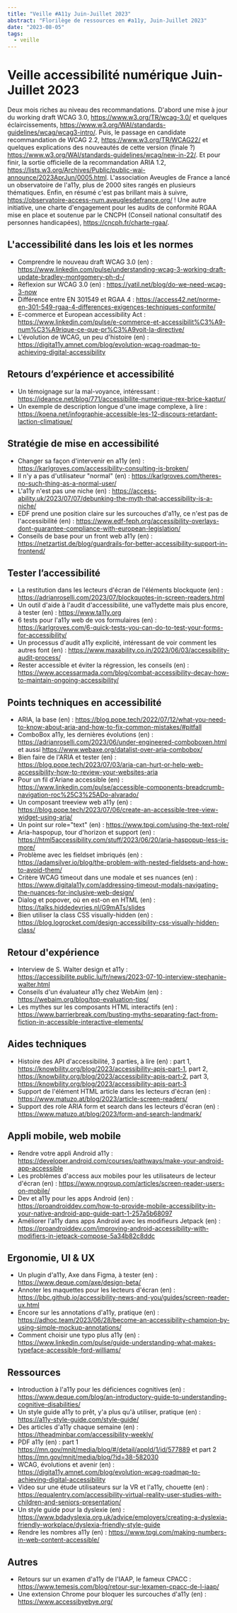 ```yaml
---
title: "Veille #A11y Juin-Juillet 2023"
abstract: "Florilège de ressources en #a11y, Juin-Juillet 2023"
date: "2023-08-05"
tags:
  - veille
---
```


# Veille accessibilité numérique Juin-Juillet 2023

Deux mois riches au niveau des recommandations. D'abord une mise à jour du working draft WCAG 3.0, https://www.w3.org/TR/wcag-3.0/ et quelques éclaircissements, https://www.w3.org/WAI/standards-guidelines/wcag/wcag3-intro/. Puis, le passage en candidate recommandation de WCAG 2.2, https://www.w3.org/TR/WCAG22/ et quelques explications des nouveautés de cette version (finale ?) https://www.w3.org/WAI/standards-guidelines/wcag/new-in-22/. Et pour finir, la sortie officielle de la recommandation ARIA 1.2, https://lists.w3.org/Archives/Public/public-wai-announce/2023AprJun/0005.html.
L'association Aveugles de France a lancé un observatoire de l'a11y, plus de 2000 sites rangés en plusieurs thématiques. Enfin, en résumé c'est pas brillant mais à suivre, https://observatoire-access-num.aveuglesdefrance.org/ !
Une autre initiative, une charte d'engagement pour les audits de conformité RGAA mise en place et soutenue par le CNCPH (Conseil national consultatif des personnes handicapées), <https://cncph.fr/charte-rgaa/>.

## L'accessibilité dans les lois et les normes 

- Comprendre le nouveau draft WCAG 3.0 (en)&nbsp;: https://www.linkedin.com/pulse/understanding-wcag-3-working-draft-update-bradley-montgomery-ph-d-/
- Réflexion sur WCAG 3.0 (en)&nbsp;: https://yatil.net/blog/do-we-need-wcag-3-now
- Différence entre EN 301549 et RGAA 4&nbsp;: https://access42.net/norme-en-301-549-rgaa-4-differences-exigences-techniques-conformite/
- E-commerce et European accessibility Act&nbsp;: https://www.linkedin.com/pulse/e-commerce-et-accessibilit%C3%A9-num%C3%A9rique-ce-que-pr%C3%A9voit-la-directive/
- L'évolution de WCAG, un peu d'histoire (en)&nbsp;: https://digita11y.amnet.com/blog/evolution-wcag-roadmap-to-achieving-digital-accessibility

## Retours d’expérience et accessibilité

- Un témoignage sur la mal-voyance, intéressant&nbsp;: https://ideance.net/blog/771/accessibilite-numerique-rex-brice-kaptur/
- Un exemple de description longue d'une image complexe, à lire&nbsp;: https://koena.net/infographie-accessible-les-12-discours-retardant-laction-climatique/

## Stratégie de mise en accessibilité

- Changer sa façon d'intervenir en a11y (en)&nbsp;: https://karlgroves.com/accessibility-consulting-is-broken/
- Il n'y a pas d'utilisateur "normal" (en)&nbsp;: https://karlgroves.com/theres-no-such-thing-as-a-normal-user/
- L'a11y n'est pas une niche (en)&nbsp;: https://access-ability.uk/2023/07/07/debunking-the-myth-that-accessibility-is-a-niche/
- EDF prend une position claire sur les surcouches d'a11y, ce n'est pas de l'accessibilité (en)&nbsp;: https://www.edf-feph.org/accessibility-overlays-dont-guarantee-compliance-with-european-legislation/
- Conseils de base pour un front web a11y (en)&nbsp;: https://netzartist.de/blog/guardrails-for-better-accessibility-support-in-frontend/

## Tester l’accessibilité

- La restitution dans les lecteurs d'écran de l'éléments blockquote (en)&nbsp;: https://adrianroselli.com/2023/07/blockquotes-in-screen-readers.html
- Un outil d'aide à l'audit d'accessibilité, une va11ydette mais plus encore, à tester (en)&nbsp;: https://www.ta11y.org
- 6 tests pour l'a11y web de vos formulaires (en)&nbsp;: https://karlgroves.com/6-quick-tests-you-can-do-to-test-your-forms-for-accessibility/
- Un processus d'audit a11y explicité, intéressant de voir comment les autres font (en)&nbsp;: https://www.maxability.co.in/2023/06/03/accessibility-audit-process/
- Rester accessible et éviter la régression, les conseils (en)&nbsp;: https://www.accessarmada.com/blog/combat-accessibility-decay-how-to-maintain-ongoing-accessibility/

## Points techniques en accessibilité

- ARIA, la base (en)&nbsp;: https://blog.pope.tech/2022/07/12/what-you-need-to-know-about-aria-and-how-to-fix-common-mistakes/#pitfall
- ComboBox a11y, les dernières évolutions (en)&nbsp;: https://adrianroselli.com/2023/06/under-engineered-comboboxen.html et aussi https://www.webaxe.org/datalist-over-aria-combobox/
- Bien faire de l'ARIA et tester (en)&nbsp;: https://blog.pope.tech/2023/07/03/aria-can-hurt-or-help-web-accessibility-how-to-review-your-websites-aria
- Pour un fil d'Ariane accessible (en)&nbsp;: https://www.linkedin.com/pulse/accessible-components-breadcrumb-navigation-roc%25C3%25ADo-alvarado/
- Un composant treeview web a11y (en)&nbsp;: https://blog.pope.tech/2023/07/06/create-an-accessible-tree-view-widget-using-aria/
- Un point sur role="text" (en)&nbsp;: https://www.tpgi.com/using-the-text-role/
- Aria-haspopup, tour d'horizon et support (en)&nbsp;: https://html5accessibility.com/stuff/2023/06/20/aria-haspopup-less-is-more/
- Problème avec les fieldset imbriqués (en)&nbsp;: https://adamsilver.io/blog/the-problem-with-nested-fieldsets-and-how-to-avoid-them/
- Critère WCAG timeout dans une modale et ses nuances (en)&nbsp;: https://www.digitala11y.com/addressing-timeout-modals-navigating-the-nuances-for-inclusive-web-design/
- Dialog et popover, où en est-on en HTML (en)&nbsp;: https://talks.hiddedevries.nl/G9mATs/slides
- Bien utiliser la class CSS visually-hidden (en)&nbsp;: https://blog.logrocket.com/design-accessibility-css-visually-hidden-class/

## Retour d'expérience

- Interview de S. Walter design et a11y&nbsp;: https://accessibilite.public.lu/fr/news/2023-07-10-interview-stephanie-walter.html
- Conseils d'un évaluateur a11y chez WebAim (en)&nbsp;: https://webaim.org/blog/top-evaluation-tips/
- Les mythes sur les composants HTML interactifs (en)&nbsp;: https://www.barrierbreak.com/busting-myths-separating-fact-from-fiction-in-accessible-interactive-elements/

## Aides techniques

- Histoire des API d'accessibilité, 3 parties, à lire (en)&nbsp;: part 1, https://knowbility.org/blog/2023/accessibility-apis-part-1, part 2, https://knowbility.org/blog/2023/accessibility-apis-part-2, part 3, https://knowbility.org/blog/2023/accessibility-apis-part-3
- Support de l'élément HTML article dans les lecteurs d'écran (en)&nbsp;: https://www.matuzo.at/blog/2023/article-screen-readers/
- Support des role ARIA form et search dans les lecteurs d'écran (en)&nbsp;: https://www.matuzo.at/blog/2023/form-and-search-landmark/

## Appli mobile, web mobile

- Rendre votre appli Android a11y&nbsp;: https://developer.android.com/courses/pathways/make-your-android-app-accessible
- Les problèmes d'access aux mobiles pour les utilisateurs de lecteur d'écran (en)&nbsp;: https://www.nngroup.com/articles/screen-reader-users-on-mobile/
- Dev et a11y pour les apps Android (en)&nbsp;: https://proandroiddev.com/how-to-provide-mobile-accessibility-in-your-native-android-app-guide-part-1-257a5b68097
- Améliorer l'a11y dans apps Android avec les modifieurs Jetpack (en)&nbsp;: https://proandroiddev.com/improving-android-accessibility-with-modifiers-in-jetpack-compose-5a34b82c8ddc

## Ergonomie, UI & UX

- Un plugin d'a11y, Axe dans Figma, à tester (en)&nbsp;: https://www.deque.com/axe/design-beta/
- Annoter les maquettes pour les lecteurs d'écran (en)&nbsp;: https://bbc.github.io/accessibility-news-and-you/guides/screen-reader-ux.html
- Encore sur les annotations d'a11y, pratique (en)&nbsp;: https://adhoc.team/2023/06/28/become-an-accessibility-champion-by-using-simple-mockup-annotations/
- Comment choisir une typo plus a11y (en)&nbsp;: https://www.linkedin.com/pulse/guide-understanding-what-makes-typeface-accessible-ford-williams/

## Ressources

- Introduction à l'a11y pour les déficiences cognitives (en)&nbsp;: https://www.deque.com/blog/an-introductory-guide-to-understanding-cognitive-disabilities/
- Un style guide a11y to prêt, y'a plus qu'à utiliser, pratique (en)&nbsp;: https://a11y-style-guide.com/style-guide/
- Des articles d'a11y chaque semaine (en)&nbsp;: https://theadminbar.com/accessibility-weekly/
- PDF a11y (en)&nbsp;: part 1 https://mn.gov/mnit/media/blog/#/detail/appId/1/id/577889 et part 2 https://mn.gov/mnit/media/blog/?id=38-582030
- WCAG, évolutions et avenir (en)&nbsp;: https://digita11y.amnet.com/blog/evolution-wcag-roadmap-to-achieving-digital-accessibility
- Video sur une étude utilisateurs sur la VR et l'a11y, chouette (en)&nbsp;: https://equalentry.com/accessibility-virtual-reality-user-studies-with-children-and-seniors-presentation/
- Un style guide pour la dyslexie (en)&nbsp;: https://www.bdadyslexia.org.uk/advice/employers/creating-a-dyslexia-friendly-workplace/dyslexia-friendly-style-guide
- Rendre les nombres a11y (en)&nbsp;: https://www.tpgi.com/making-numbers-in-web-content-accessible/

## Autres

- Retours sur un examen d'a11y de l'IAAP, le fameux CPACC&nbsp;: https://www.temesis.com/blog/retour-sur-lexamen-cpacc-de-l-iaap/
- Une extension Chrome pour bloquer les surcouches d'a11y (en)&nbsp;: https://www.accessibyebye.org/
